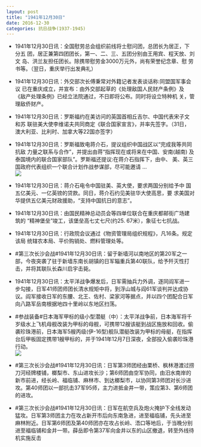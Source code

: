 ```yaml
---
layout: post
title: "1941年12月30日"
date: 2016-12-30
categories: 抗日战争(1937-1945)
---
```


<meta name="referrer" content="no-referrer" />

- 1941年12月30日讯：全国慰劳总会组织前线将士慰问团，总团长为居正，下分五 团，居正兼第四团团长，第一、二、三、五团分别由王用宾、程天放、刘文 岛、洪兰友担任团长。除携带慰劳金3000万元外，尚有荣誉纪念章、慰 劳书等。（翌日，重庆举行出发典礼） 

- 1941年12月30日讯：外交部次长傅秉常对外籍记者发表谈话称:同盟国军事会议 已在重庆成立，并宣布：由外交部起草的《处理敌国人民财产条例》及 《敌产处理条例》已经立法院通过，不日即将公布。同时将设立特种机 关，管理敌侨财产。 

- 1941年12月30日讯：罗斯福约在美访问的英国首相丘吉尔、中国代表宋子文和苏 联驻美大使李维诺夫共同商定《联合国家宣言》，并率先签字。（31日， 澳大利亚、比利时、加拿大等22国亦签字） 

- 1941年12月30日讯：罗斯福致电蒋介石，提议组织中国战区以“完成我等共同抗敌 力量之联系与合作”，并提出由蒋“指挥现在或将来在中国、安南(越南) 及泰国境内的联合国家部队”。罗斯福还提议:在蒋介石指挥下，由中、 美、英三国政府代表组织一个联合计划作战参谋部，尽可能邀请 ... <br/><img src="https://ww3.sinaimg.cn/large/aca367d8jw1fb92hx23s5j20c809zabe.jpg" />

- 1941年12月30日讯：蒋介石电令中国驻美、英大使，要求两国分别给予中 国五亿美元、一亿英镑的贷款。同日，蒋介石约见美驻华大使高思，要 求美国对华提供五亿美元财政援助，“支持中国抗日的意志”。 

- 1941年12月30日讯：由国民精神总动员会等四单位联合在重庆都邮街广场建筑的 “精神堡垒”竣工，该堡垒高七丈七尺(约25. 67米），象征七七抗战。 

- 1941年12月30日讯：行政院会议通过《物资管理局组织规程》，凡16条。规定该局 统辖农本局、平价购销处、燃料管理处等。 

- #第三次长沙会战#1941年12月30日讯：留于新墙河以南地区的第20军之一部，今夜突袭了驻于新墙东南长胡镇的日军辎重兵第40联队，给予歼灭性打击，并将其联队长森川启宇击毙。 

- 1941年12月30日讯：太平洋战争爆发后，日军需抽兵力外调，逐同阎军进一步勾接，日军41师团师团长清水规矩中将，到浮山城与阎61军谈判并达成协议。阎军接收日军的东腰、北王、佐村、梁家河等据点，并以四个团配合日军向八路军岳南根据地四十里岭以东地区扫荡。 

- #参战装备#日本海军甲标的级小型潜艇（中）：太平洋战争前，日本海军将千岁级水上飞机母舰改装为甲标的母舰，可携带12艘该艇到战区施放和回收。偷袭珍珠港前，日本海军5艘丙级(伊-16型)舰队潜艇改装为甲标的母艇，在指挥台后甲板固定携带1艘甲标的，并于1941年12月7日深夜，全部投入偷袭珍珠港行动。 <br/><img src="https://ww3.sinaimg.cn/large/aca367d8jw1fb8l5fnoqzj20dr0lx78h.jpg" />

- #第三次长沙会战#1941年12月30日讯：日军第3师团经由栗桥、枫林港渡过捞刀河经牌楼铺，榔梨市、东山进攻长沙；第6师团由空军协同，由汨水南岸的新市前进，经长岭、福临铺、麻林市、到达榔梨市，以协同第3师团对长沙进攻。第40师团以一部抗击37军95师，主力进抵金井一带，策应第3、第6师团的进攻。 

- #第三次长沙会战#1941年12月30日讯：日军在航空兵及炮火掩护下全线发动猛攻。日军第3师团主力在攻占新开市后向东南急进，进至福临铺，先头进至麻林附近。日军第6师团及第40师团亦在攻占长岭、浯口等地后，于当晚分别进至福临铺和金井一带。薛岳即令第37军向金井以东的山区撤退，转至外线待机实施反击 

